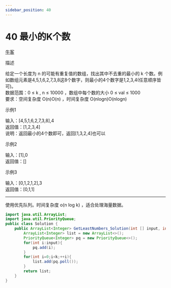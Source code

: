 ```yaml
---
sidebar_position: 40
---
```


# 40 最小的K个数

[牛客](https://www.nowcoder.com/practice/6a296eb82cf844ca8539b57c23e6e9bf)

描述

给定一个长度为 n 的可能有重复值的数组，找出其中不去重的最小的 k 个数。例如数组元素是4,5,1,6,2,7,3,8这8个数字，则最小的4个数字是1,2,3,4(任意顺序皆可)。  
数据范围：0 ≤ k , n ≤ 10000 ，数组中每个数的大小 0 ≤ val ≤ 1000  
要求：空间复杂度 O(n)O(n) ，时间复杂度 O(nlogn)O(nlogn)  

示例1

输入：[4,5,1,6,2,7,3,8],4   
返回值：[1,2,3,4]  
说明：返回最小的4个数即可，返回[1,3,2,4]也可以        

示例2  

输入：[1],0    
返回值：[]  

示例3

输入：[0,1,2,1,2],3  
返回值：[0,1,1]  

---

使用优先队列。时间复杂度 o(n log k) ，适合处理海量数据。

```java
import java.util.ArrayList;
import java.util.PriorityQueue;
public class Solution {
    public ArrayList<Integer> GetLeastNumbers_Solution(int [] input, int k) {
        ArrayList<Integer> list = new ArrayList<>();
        PriorityQueue<Integer> pq = new PriorityQueue<>();
        for(int i:input){
            pq.add(i);
        }
        for(int i=0;i<k;++i){
            list.add(pq.poll());
        }
        return list;
    }
}
```
